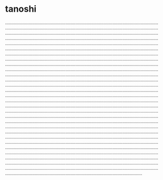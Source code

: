 # tanoshi

...........................................................................................................................................................................................................................................................................................................................................................................................................................................................................................................................................................................................................................................................................................................................................................................................................................................................................................................................................................................................................................................................................................................................................................................................................................................................................................................................................................................................................................................................................................................................................................................................................................................................................................................................................................................................................................................................................................................................................................................................................................................................................................................................................................................................................................................................................................................................................................................................................................................................................................................................................................................................................................................................................................................................................................................................................................................................................................................................................................................................................................................................................................................................................................................................................................................................................................................................................................................................................................................................................................................................................................................................................................................................................................................................................................................................................................................................